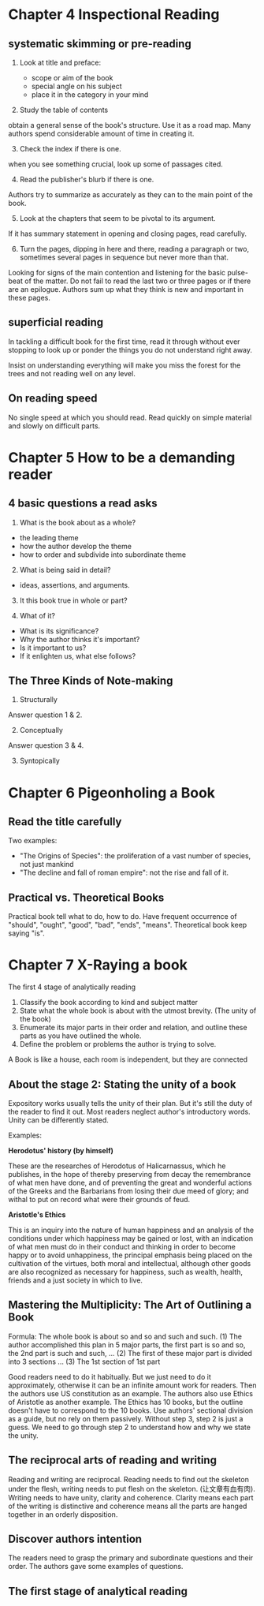 # Chapter 4 Inspectional Reading

## systematic skimming or pre-reading

1. Look at title and preface:
    * scope or aim of the book
    * special angle on his subject
    * place it in the category in your mind

2. Study the table of contents

  obtain a general sense of the book's structure. Use it as a road map. Many authors
  spend considerable amount of time in creating it.

3. Check the index if there is one.

  when you see something crucial, look up some of passages cited.

4. Read the publisher's blurb if there is one.

  Authors try to summarize as accurately as they can to the main point of the
  book.

5. Look at the chapters that seem to be pivotal to its argument.

  If it has summary statement in opening and closing pages, read carefully.

6. Turn the pages, dipping in here and there, reading a paragraph or two,
sometimes several pages in sequence but never more than that.

  Looking for signs of the main contention and listening for the basic pulse-beat
  of the matter. Do not fail to read the last two or three pages or if there are
  an epilogue. Authors sum up what they think is new and important in these pages.

## superficial reading

In tackling a difficult book for the first time, read it through without ever
stopping to look up or ponder the things you do not understand right away.

Insist on understanding everything will make you miss the forest for the trees
and not reading well on any level.

## On reading speed

No single speed at which you should read.
Read quickly on simple material and slowly on difficult parts.

# Chapter 5 How to be a demanding reader

## 4 basic questions a read asks

1. What is the book about as a whole?

  * the leading theme
  * how the author develop the theme
  * how to order and subdivide into subordinate theme

2. What is being said in detail?

  * ideas, assertions, and arguments.

3. It this book true in whole or part?

4. What of it?

  * What is its significance?
  * Why the author thinks it's important?
  * Is it important to us?
  * If it enlighten us, what else follows?

## The Three Kinds of Note-making

1. Structurally

  Answer question 1 & 2.

2. Conceptually

  Answer question 3 & 4.

3. Syntopically

# Chapter 6 Pigeonholing a Book

## Read the title carefully

Two examples:

* "The Origins of Species": the proliferation of a vast number of species, not
just mankind
* "The decline and fall of roman empire": not the rise and fall of it.

## Practical vs. Theoretical Books

Practical book tell what to do, how to do. Have frequent occurrence of "should",
"ought", "good", "bad", "ends", "means". Theoretical book keep saying "is".

# Chapter 7 X-Raying a book

The first 4 stage of analytically reading

1. Classify the book according to kind and subject matter
2. State what the whole book is about with the utmost brevity. (The unity of the book)
3. Enumerate its major parts in their order and relation, and outline these parts
as you have outlined the whole.
4. Define the problem or problems the author is trying to solve.

A Book is like a house, each room is independent, but they are connected

## About the stage 2: Stating the unity of a book

Expository works usually tells the unity of their plan. But it's still the duty
of the reader to find it out. Most readers neglect author's introductory words.
Unity can be differently stated.

Examples:

**Herodotus' history (by himself)**

These are the researches of Herodotus of Halicarnassus, which he publishes, in
the hope of thereby preserving from decay the remembrance of what men have done,
and of preventing the great and wonderful actions of the Greeks and the Barbarians
from losing their due meed of glory; and withal to put on record what were their
grounds of feud.

**Aristotle's Ethics**

This is an inquiry into the nature of human happiness and an analysis of the
conditions under which happiness may be gained or lost, with an indication of
what men must do in their conduct and thinking in order to become happy or to
avoid unhappiness, the principal emphasis being placed on the cultivation of
the virtues, both moral and intellectual, although other goods are also recognized
as necessary for happiness, such as wealth, health, friends and a just society
in which to live.

## Mastering the Multiplicity: The Art of Outlining a Book

Formula: The whole book is about so and so and such and such. (1) The author
accomplished this plan in 5 major parts, the first part is so and so, the 2nd
part is such and such, ... (2) The first of these major part is divided into 3
sections ... (3) The 1st section of 1st part

Good readers need to do it habitually. But we just need to do it approximately,
otherwise it can be an infinite amount work for readers.
Then the authors use US constitution as an example.
The authors also use Ethics of Aristotle as another example. The Ethics has 10 books,
but the outline doesn't have to correspond to the 10 books.
Use authors' sectional division as a guide, but no rely on them passively.
Without step 3, step 2 is just a guess. We need to go through step 2 to understand
how and why we state the unity.

## The reciprocal arts of reading and writing

Reading and writing are reciprocal. Reading needs to find out the skeleton under
the flesh, writing needs to put flesh on the skeleton. (让文章有血有肉).
Writing needs to have unity, clarity and coherence. Clarity means each part of
the writing is distinctive and coherence means all the parts are hanged together
in an orderly disposition.

## Discover authors intention

The readers need to grasp the primary and subordinate questions and their order.
The authors gave some examples of questions.

## The first stage of analytical reading
